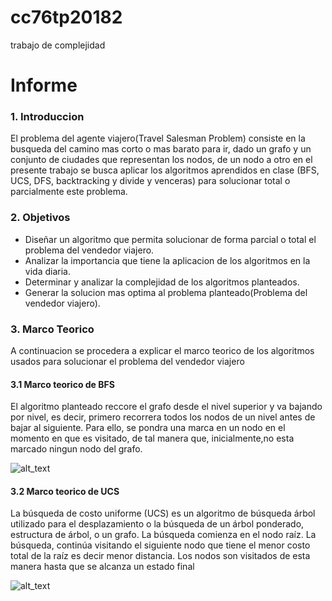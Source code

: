 # cc76tp20182
trabajo de complejidad

# Informe

### 1. Introduccion

El problema del agente viajero(Travel Salesman Problem) consiste en la busqueda del camino mas corto o mas barato para ir, dado un grafo 
y un conjunto de ciudades que representan los nodos, de un nodo a otro en el presente trabajo se busca aplicar los algoritmos aprendidos en clase
(BFS, UCS, DFS, backtracking y divide y venceras) para solucionar total o parcialmente este problema.


### 2. Objetivos

* Diseñar un algoritmo que permita solucionar de forma parcial o total el problema del vendedor viajero.
* Analizar la importancia que tiene la aplicacion de los algoritmos en la vida diaria.
* Determinar y analizar la complejidad de los algoritmos planteados.
* Generar la solucion mas optima al problema planteado(Problema del vendedor viajero).

### 3. Marco Teorico

A continuacion se procedera a explicar el marco teorico de los algoritmos usados para solucionar el problema del vendedor viajero

#### 3.1 Marco teorico de BFS

El algoritmo planteado reccore el grafo desde el nivel superior y va bajando por nivel, es decir, primero recorrera todos los nodos de un nivel antes de bajar al siguiente. Para ello, se pondra una marca en un nodo en el momento en que es visitado, de tal manera que, inicialmente,no esta marcado ningun nodo del grafo.

![alt_text](https://github.com/Jhovi/cc76tp20182/blob/master/UCS) 


#### 3.2 Marco teorico de UCS

La búsqueda de costo uniforme (UCS) es un algoritmo de búsqueda árbol utilizado para el desplazamiento o la búsqueda de un árbol ponderado, estructura de árbol, o un grafo. La búsqueda comienza en el nodo raíz. La búsqueda, continúa visitando el siguiente nodo que tiene el menor costo total de la raíz es decir menor distancia. Los nodos son visitados de esta manera hasta que se alcanza un estado final

![alt_text](https://github.com/Jhovi/cc76tp20182/blob/master/UCS)



